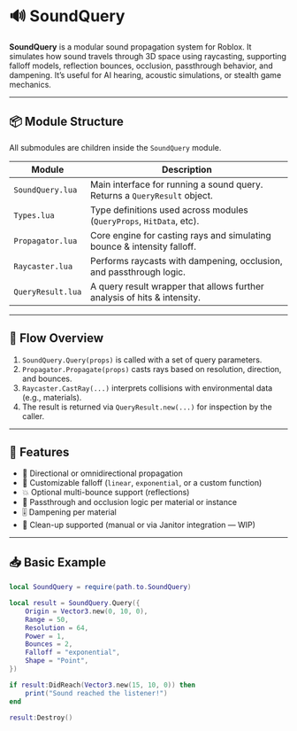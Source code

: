 # 🔊 SoundQuery

**SoundQuery** is a modular sound propagation system for Roblox. It simulates how sound travels through 3D space using raycasting, supporting falloff models, reflection bounces, occlusion, passthrough behavior, and dampening. It’s useful for AI hearing, acoustic simulations, or stealth game mechanics.

---

## 📦 Module Structure

All submodules are children inside the `SoundQuery` module.

| Module               | Description                                                                 |
|----------------------|-----------------------------------------------------------------------------|
| `SoundQuery.lua`     | Main interface for running a sound query. Returns a `QueryResult` object.   |
| `Types.lua`          | Type definitions used across modules (`QueryProps`, `HitData`, etc).        |
| `Propagator.lua`     | Core engine for casting rays and simulating bounce & intensity falloff.     |
| `Raycaster.lua`      | Performs raycasts with dampening, occlusion, and passthrough logic.         |
| `QueryResult.lua`    | A query result wrapper that allows further analysis of hits & intensity.     |

---

## 🔁 Flow Overview

1. `SoundQuery.Query(props)` is called with a set of query parameters.
2. `Propagator.Propagate(props)` casts rays based on resolution, direction, and bounces.
3. `Raycaster.CastRay(...)` interprets collisions with environmental data (e.g., materials).
4. The result is returned via `QueryResult.new(...)` for inspection by the caller.

---

## 🧠 Features

- 🔁 Directional or omnidirectional propagation  
- 🔨 Customizable falloff (`linear`, `exponential`, or a custom function)  
- 💥 Optional multi-bounce support (reflections)  
- 🚪 Passthrough and occlusion logic per material or instance  
- 🎚️ Dampening per material  
- 🧽 Clean-up supported (manual or via Janitor integration — WIP)  

---

## 📥 Basic Example

```lua
local SoundQuery = require(path.to.SoundQuery)

local result = SoundQuery.Query({
    Origin = Vector3.new(0, 10, 0),
    Range = 50,
    Resolution = 64,
    Power = 1,
    Bounces = 2,
    Falloff = "exponential",
    Shape = "Point",
})

if result:DidReach(Vector3.new(15, 10, 0)) then
    print("Sound reached the listener!")
end

result:Destroy()

